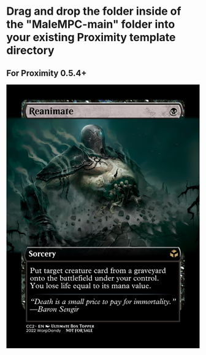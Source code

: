 # Drag and drop the folder inside of the "MaleMPC-main" folder into your existing Proximity template directory

## For Proximity 0.5.4+

![alt text](https://github.com/myojin223/MaleMPC/blob/main/MaleMPC/Preview%20Images/%5BPreview%5D%20Reanimate%20(MaleMPC).jpg?raw=true)